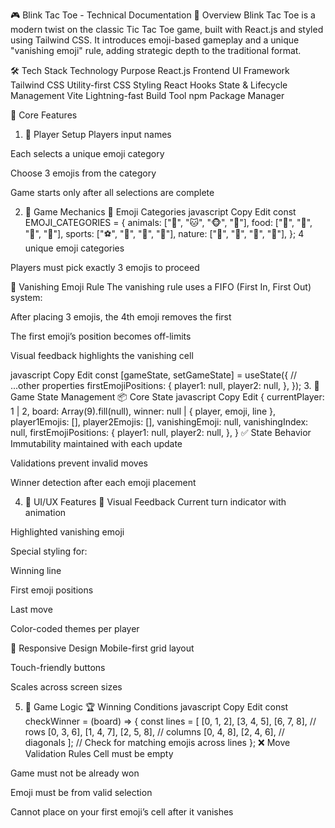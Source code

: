 🎮 Blink Tac Toe - Technical Documentation
🧩 Overview
Blink Tac Toe is a modern twist on the classic Tic Tac Toe game, built with React.js and styled using Tailwind CSS. It introduces emoji-based gameplay and a unique "vanishing emoji" rule, adding strategic depth to the traditional format.

🛠 Tech Stack
Technology	Purpose
React.js	Frontend UI Framework
Tailwind CSS	Utility-first CSS Styling
React Hooks	State & Lifecycle Management
Vite	Lightning-fast Build Tool
npm	Package Manager

🌟 Core Features
1. 👤 Player Setup
Players input names

Each selects a unique emoji category

Choose 3 emojis from the category

Game starts only after all selections are complete

2. 🎯 Game Mechanics
🧸 Emoji Categories
javascript
Copy
Edit
const EMOJI_CATEGORIES = {
  animals: ["🐶", "🐱", "🐵", "🐰"],
  food: ["🍕", "🍟", "🍔", "🍩"],
  sports: ["⚽️", "🏀", "🏈", "🎾"],
  nature: ["🌸", "🌺", "🌹", "🌻"],
};
4 unique emoji categories

Players must pick exactly 3 emojis to proceed

💨 Vanishing Emoji Rule
The vanishing rule uses a FIFO (First In, First Out) system:

After placing 3 emojis, the 4th emoji removes the first

The first emoji’s position becomes off-limits

Visual feedback highlights the vanishing cell

javascript
Copy
Edit
const [gameState, setGameState] = useState({
  // ...other properties
  firstEmojiPositions: {
    player1: null,
    player2: null,
  },
});
3. 🔄 Game State Management
📦 Core State
javascript
Copy
Edit
{
  currentPlayer: 1 | 2,
  board: Array(9).fill(null),
  winner: null | { player, emoji, line },
  player1Emojis: [],
  player2Emojis: [],
  vanishingEmoji: null,
  vanishingIndex: null,
  firstEmojiPositions: {
    player1: null,
    player2: null,
  },
}
✅ State Behavior
Immutability maintained with each update

Validations prevent invalid moves

Winner detection after each emoji placement

4. 💅 UI/UX Features
🎨 Visual Feedback
Current turn indicator with animation

Highlighted vanishing emoji

Special styling for:

Winning line

First emoji positions

Last move

Color-coded themes per player

📱 Responsive Design
Mobile-first grid layout

Touch-friendly buttons

Scales across screen sizes

5. 🧠 Game Logic
🏆 Winning Conditions
javascript
Copy
Edit
const checkWinner = (board) => {
  const lines = [
    [0, 1, 2], [3, 4, 5], [6, 7, 8], // rows
    [0, 3, 6], [1, 4, 7], [2, 5, 8], // columns
    [0, 4, 8], [2, 4, 6],           // diagonals
  ];
  // Check for matching emojis across lines
};
❌ Move Validation Rules
Cell must be empty

Game must not be already won

Emoji must be from valid selection

Cannot place on your first emoji’s cell after it vanishes
